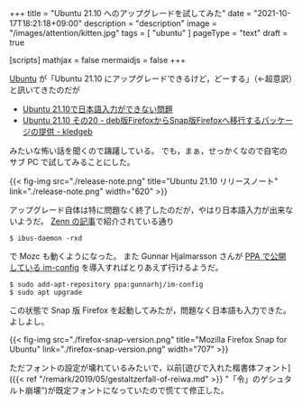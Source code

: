 +++
title = "Ubuntu 21.10 へのアップグレードを試してみた"
date =  "2021-10-17T18:21:18+09:00"
description = "description"
image = "/images/attention/kitten.jpg"
tags = [ "ubuntu" ]
pageType = "text"
draft = true

[scripts]
  mathjax = false
  mermaidjs = false
+++

[Ubuntu] が「Ubuntu 21.10 にアップグレードできるけど，どーする」（←超意訳）と訊いてきたのだが

- [Ubuntu 21.10で日本語入力ができない問題](https://zenn.dev/ikuya/articles/788626c3ae6ade)
- [Ubuntu 21.10 その20 - deb版FirefoxからSnap版Firefoxへ移行するパッケージの提供 - kledgeb](https://kledgeb.blogspot.com/2021/10/ubuntu-2110-20-debfirefoxsnapfirefox.html)

みたいな怖い話を聞くので躊躇している。
でも，まぁ，せっかくなので自宅のサブ PC で試してみることにした。

{{< fig-img src="./release-note.png" title="Ubuntu 21.10 リリースノート" link="./release-note.png" width="620" >}}

アップグレード自体は特に問題なく終了したのだが，やはり日本語入力が出来ないようだ。
[Zenn の記事](https://zenn.dev/ikuya/articles/788626c3ae6ade "Ubuntu 21.10で日本語入力ができない問題")で紹介されている通り

```text
$ ibus-daemon -rxd
```

で Mozc も動くようになった。
また Gunnar Hjalmarsson さんが [PPA で公開している im-config](https://launchpad.net/~gunnarhj/+archive/ubuntu/im-config "Work around LP 1946969 : Gunnar Hjalmarsson") を導入すればとりあえず行けるようだ。

```text
$ sudo add-apt-repository ppa:gunnarhj/im-config
$ sudo apt upgrade
```

この状態で Snap 版 Firefox を起動してみたが，問題なく日本語も入力できた。
よしよし。

{{< fig-img src="./firefox-snap-version.png" title="Mozilla Firefox Snap for Ubuntu" link="./firefox-snap-version.png" width="707" >}}

ただフォントの設定が壊れているみたいで，以前[遊びで入れた楷書体フォント]({{< ref "/remark/2019/05/gestaltzerfall-of-reiwa.md" >}} "「令」のゲシュタルト崩壊")が既定フォントになっていたので慌てて修正した。

ちなみに Snap 版 LiberOffice は全く使いものにならなかった。
まぁ，今は APT 版 LiberOffice で問題なく OpenPGP 署名・暗号化ができるので困ってないんだけど。
ホンマ Snap って日本語が冷遇されてるよなぁ。

というわけで，やっぱり[日本語 Remix](https://www.ubuntulinux.jp/products/JA-Localized) が出るまでは待ったほうがよさそうだ。
待って状況が改善するとは限らないけど。

そろそろ[日本語コミュニティ](https://www.ubuntulinux.jp/ "Homepage | Ubuntu Japanese Team")にでも参加したほうがいいかねぇ。

## ブックマーク

- [Bug #1946969 “ibus-x11 does not start automatically” : Bugs : mozc package : Ubuntu](https://bugs.launchpad.net/bugs/1946969)
- [Ubuntu Fridge | Ubuntu 21.10 (Impish Indri) released](https://ubuntu-news.org/2021/10/14/ubuntu-21-10-impish-indri-released/)
- [Impish Indri Release Notes - Release - Ubuntu Community Hub](https://discourse.ubuntu.com/t/impish-indri-release-notes/21951)
- [Ubuntu 21.10 その22 - Ubuntu 21.10がリリースされました・ディスクイメージのダウンロード - kledgeb](https://kledgeb.blogspot.com/2021/10/ubuntu-2110-22-ubuntu-2110.html)

[Ubuntu]: https://www.ubuntu.com/ "The leading operating system for PCs, IoT devices, servers and the cloud | Ubuntu"
